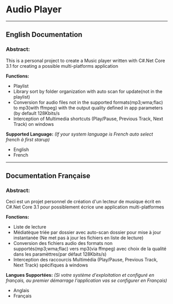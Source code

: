 # Audio Player

---
## English Documentation

### Abstract:
This is a personal project to create a Music player written with C#.Net Core 3.1 for creating a possible multi-platforms application

**Functions:**
* Playlist
* Library sort by folder organization with auto scan for update(not in the playlist)
* Conversion for audio files not in the supported formats(mp3;wma;flac) to mp3(with ffmpeg) with the output quality defined in app parameters (by default 128Kbits/s
* Interception of Multimedia shortcuts (Play/Pause, Previous Track, Next Track) on windows

**Supported Language:** *(If your system language is French auto select french à first starup)*
* English
* French
---
## Documentation Française

### Abstract:
Ceci est un projet personnel de création d'un lecteur de musique écrit en C#.Net Core 3.1 pour possiblement écrice une application multi-platformes

**Fonctions:**
* Liste de lecture
* Médiatèque triée par dossier avec auto-scan dossier pour mise à jour instantanée (Ne met pas à jour les fichiers en liste de lecture)
* Conversion des fichiers audio des formats non supportés(mp3;wma;flac) vers mp3(via ffmpeg) avec choix de la qualité dans les paramèttres(par défaut 128Kbits/s)
* Interception des raccourcis Multimédia (Play/Pause, Previous Track, Next Track) spécifiques à windows

**Langues Supportées:** *(Si votre système d'exploitation et configuré en français, au premier démarrage l'application vas se configurer en Français)*
* Anglais
* Français
